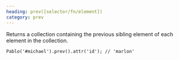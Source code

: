 ```yaml
--- 
heading: prev([selector/fn/element])
category: prev
---
```


Returns a collection containing the previous sibling element of each element in the collection.

    Pablo('#michael').prev().attr('id'); // 'marlon'